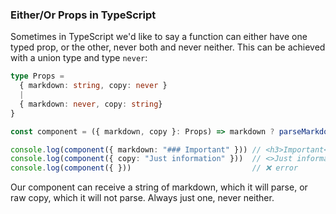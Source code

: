 ### Either/Or Props in TypeScript

Sometimes in TypeScript we'd like to say a function can either have one typed
prop, or the other, never both and never neither. This can be achieved with a
union type and type `never`:

```ts
type Props =
  { markdown: string, copy: never }
  |
  { markdown: never, copy: string}
}

const component = ({ markdown, copy }: Props) => markdown ? parseMarkdown(markdown) : <>copy</>

console.log(component({ markdown: "### Important" })) // <h3>Important</h3>
console.log(component({ copy: "Just information" }))  // <>Just information</>
console.log(component({ }))                           // ❌ error
```

Our component can receive a string of markdown, which it will parse, or raw
copy, which it will not parse. Always just one, never neither.

